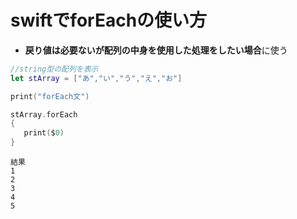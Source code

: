 # swiftでforEachの使い方

- **戻り値は必要ないが配列の中身を使用した処理をしたい場合**に使う

```swift
//string型の配列を表示
let stArray = ["あ","い","う","え","お"]

print("forEach文")

stArray.forEach
{
   print($0)
}

```

```
結果
1
2
3
4
5
```